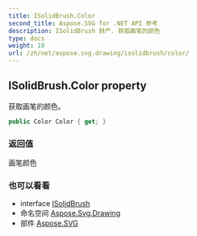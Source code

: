 ```yaml
---
title: ISolidBrush.Color
second_title: Aspose.SVG for .NET API 参考
description: ISolidBrush 财产. 获取画笔的颜色
type: docs
weight: 10
url: /zh/net/aspose.svg.drawing/isolidbrush/color/
---
```

## ISolidBrush.Color property

获取画笔的颜色。

```csharp
public Color Color { get; }
```

### 返回值

画笔颜色

### 也可以看看

* interface [ISolidBrush](../)
* 命名空间 [Aspose.Svg.Drawing](../../isolidbrush/)
* 部件 [Aspose.SVG](../../../)


